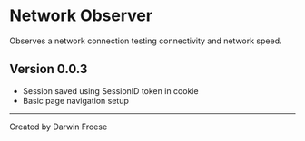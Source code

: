 # Network Observer

Observes a network connection testing connectivity and network speed.

## Version 0.0.3

* Session saved using SessionID token in cookie
* Basic page navigation setup

***

Created by Darwin Froese
